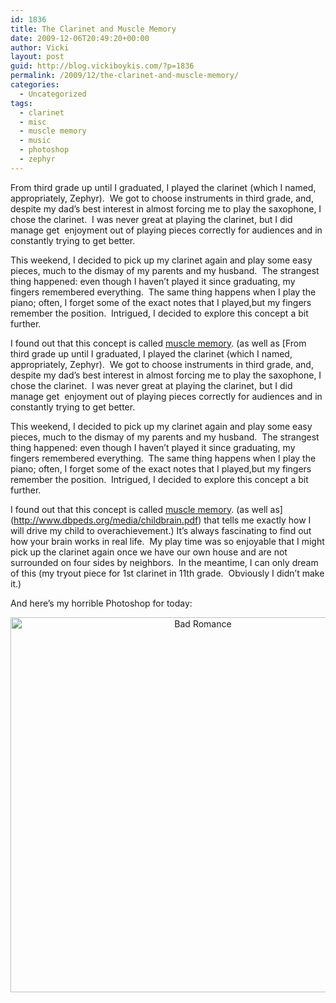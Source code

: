 ```yaml
---
id: 1836
title: The Clarinet and Muscle Memory
date: 2009-12-06T20:49:20+00:00
author: Vicki
layout: post
guid: http://blog.vickiboykis.com/?p=1836
permalink: /2009/12/the-clarinet-and-muscle-memory/
categories:
  - Uncategorized
tags:
  - clarinet
  - misc
  - muscle memory
  - music
  - photoshop
  - zephyr
---
```

From third grade up until I graduated, I played the clarinet (which I named, appropriately, Zephyr).  We got to choose instruments in third grade, and, despite my dad&#8217;s best interest in almost forcing me to play the saxophone, I chose the clarinet.  I was never great at playing the clarinet, but I did manage get  enjoyment out of playing pieces correctly for audiences and in constantly trying to get better.

This weekend, I decided to pick up my clarinet again and play some easy pieces, much to the dismay of my parents and my husband.  The strangest thing happened: even though I haven&#8217;t played it since graduating, my fingers remembered everything.  The same thing happens when I play the piano; often, I forget some of the exact notes that I played,but my fingers remember the position.  Intrigued, I decided to explore this concept a bit further.

I found out that this concept is called [muscle memory](http://en.wikipedia.org/wiki/Muscle_memory). (as well as [From third grade up until I graduated, I played the clarinet (which I named, appropriately, Zephyr).  We got to choose instruments in third grade, and, despite my dad&#8217;s best interest in almost forcing me to play the saxophone, I chose the clarinet.  I was never great at playing the clarinet, but I did manage get  enjoyment out of playing pieces correctly for audiences and in constantly trying to get better.

This weekend, I decided to pick up my clarinet again and play some easy pieces, much to the dismay of my parents and my husband.  The strangest thing happened: even though I haven&#8217;t played it since graduating, my fingers remembered everything.  The same thing happens when I play the piano; often, I forget some of the exact notes that I played,but my fingers remember the position.  Intrigued, I decided to explore this concept a bit further.

I found out that this concept is called [muscle memory](http://en.wikipedia.org/wiki/Muscle_memory). (as well as](http://www.dbpeds.org/media/childbrain.pdf) that tells me exactly how I will drive my child to overachievement.) It&#8217;s always fascinating to find out how your brain works in real life.  My play time was so enjoyable that I might pick up the clarinet again once we have our own house and are not surrounded on four sides by neighbors.  In the meantime, I can only dream of this (my tryout piece for 1st clarinet in 11th grade.  Obviously I didn&#8217;t make it.)
  


And here&#8217;s my horrible Photoshop for today:

<p style="text-align: center;">
  <a href="http://blog.vickiboykis.com/wp-content/uploads/2009/12/Bad-Romance.jpg"><img class="aligncenter size-full wp-image-1837" title="Bad Romance" src="http://blog.vickiboykis.com/wp-content/uploads/2009/12/Bad-Romance.jpg" alt="Bad Romance" width="600" height="600" /></a>
</p>